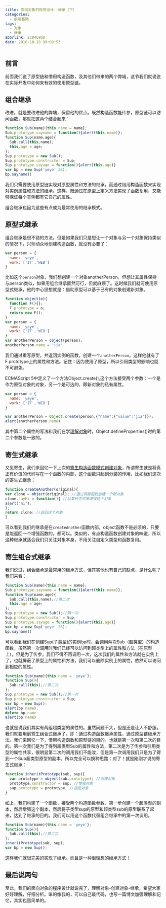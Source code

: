 ```yaml
---
title: 面向对象的程序设计--继承（下）
categories:
  - 前端基础
tags:
  - 对象
  - 继承
abbrlink: 2c0469d0
date: 2016-10-18 09:09:53
---
```


## 前言

前面我们说了原型链和借用构造函数，及其他们带来的两个弊端，这节我们就说说在实际开发中如何来有效的使用原型链。

## 组合继承

改进，就是要改进他的弊端，保留他的优点。既然构造函数能传参，原型链可以访问函数，那就把这两个结合起来：

```javascript
function Sub(name){this.name = name};
Sub.prototype.sayname = function(){alert(this.name)};
function Sup(name,age){
  Sub.call(this,name);
  this.age = age;
};
Sup.prototype = new Sub();
Sup.prototype.constructor = Sup;
Sup.prototype.sayage = function(){alert(this.age)}
var bp = new Sup('yeye',26);
bp.sayname()
```

我们只需要使用原型链实现对原型属性和方法的继承，而通过借用构造函数来实现对实例属性和方法的继承。这样，既通过在原型上定义方法实现了函数复用，又能够保证每个实例都有它自己的属性。

组合继承也因为这些有点成为最常使用的继承模式。

## 原型式继承

组合继承是很不错的方法，但是如果我们只是想让一个对象与另一个对象保持类似的情况下，兴师动众地创建构造函数，就没有必要了：

```javascript
var person = {
  name: 'yeye',
  work: ['IT','WEB']
}
```

比如这个`person`对象，我们想创建一个对象anotherPerson，但想让其属性保持与person类似，如果用组合继承固然可行，但就麻烦了。这时候我们就可使用原型式继承，他的中心思想就是：借助原型可以基于已有的对象创建新对象。

```javascript
function object(o){
  function F(){};
  F.prototype = o;
  return new F();
}
var person = {
  name: 'yeye',
  work: ['IT','WEB']
}
var anotherPerson = object(person);
anotherPerson.name = 'jia'
```

我们通过重写原型，并返回实例的函数，创建一个`anotherPerson`，这样他就有了F.prototype上的属性和方法。记住：因为使用了原型，所以引用类型的影响也就不可避免。

ECMAScript 5中定义了一个方法Object.create(),这个方法接受两个参数：一个是作为原型对象的对象，另一个是可选的，即新对象的私有属性。

```javascript
var person = {
  name: 'yeye',
  work: ['IT','WEB']
}

var anotherPerson = Object.create(person,{"name":{"value":'jia'}});
alert(anotherPerson.name)
```

其中第二个属性的写法和我们在学[理解对象][1]时，Object.defineProperties()时的第二个参数是一致的。

## 寄生式继承

又见寄生，我们来回忆一下上次的[寄生构造函数模式创建对象][2]，所谓寄生就是将真正有价值的代码写在一个函数的内部，这个函数只起到分装的作用，比如我们这次的寄生式继承：

```javascript
function createAnother(original){
var clone = object(original); //通过调用函数创建一个新对象
clone.sayHi = function(){ //以某种方式来增强这个对象
alert("hi");
};
return clone; //返回这个对象
}
```

可以看到我们的继承是在`createAnother`函数内部，object函数不是必须的，只要是能返回一个增强函数的，都可以。类似的，有点构造函数创建对象的味道，所以这种继承就适合我们只关注对象本身，不用关注自定义类型和函数复用。

## 寄生组合式继承

我们说过，组合继承是最常用的继承方式，但其实他也有自己的缺点，是什么呢？我们来看：


```javascript
function Sub(name){this.name = name};
Sub.prototype.sayname = function(){alert(this.name)};
function Sup(name,age){
  Sub.call(this,name);//第二次
  this.age = age;
};
Sup.prototype = new Sub();//第一次
Sup.prototype.constructor = Sup;
Sup.prototype.sayage = function(){alert(this.age)}
var bp = new Sup('yeye',26);
bp.sayname()
```

可以看到我们在创建Sup(子类型)的实例bp时，会调用两次Sub（超类型）的构造函数，虽然第一次调用时我们已经可以访问到超类型上的属性和方法（在原型上），但是为了传参，我们不得不再调用一次，这次我们的属性和方法就在实例上了，也就屏蔽了原型上的属性和方法，我们可以删除实例上的属性，依然可以访问到相应的属性。

```javascript
function Sub(name){this.name = 'yeye'};
function Sup(){
  Sub.call(this);//第二次
};
Sup.prototype = new Sub();//第一次
Sup.prototype.constructor = Sup;
var bp = new Sup();
alert(bp.name);
delete bp.name
alert(bp.name)
```

也就是说我们其实有两组超类型的属性的。虽然问题不大，但是还是让人不舒服，我们就要用到寄生组合式继承了。即：通过构造函数继承属性，通过原型链继承方法。我们来回忆一下，借用构造函数和原型链的目的。也就是第一次和第二次的目的。第一次我们是为了得到超类型Sub的属性和方法，第二次是为了传参和引用类型的属性共享，很明显第二次的调用我们不能改，但是第一次调用我们只是为了得到一个Sub超类型原型的副本，所以完全可以换种思路：对了！就是刚刚才说的寄生式继承：

```javascript
function inheritPrototype(sub, sup){
  var prototype = object(sub.prototype); //创建对象
  prototype.constructor = sup; //增强对象
  sup.prototype = prototype; //指定对象
}
```

如上，我们构建了一个函数，接受两个构造函数参数，第一步创建一个超类型的副本，然后增强这个副本，然后将子类型sup的原型和超类型sub的原型联系了起来，达到了继承的目的。我们可以用这个函数代替组合继承中的第一次调用。

```javascript
function Sub(name){this.name = 'yeye'};
function Sup(){
  Sub.call(this);//第二次
};
inheritPrototype(sub, sup);
var bp = new Sup();
```

这样我们就很完美的实现了继承。而且是一种很理想的继承方式！

## 最后说两句

至此，我们的面向对象的程序设计就说完了，理解对象-创建对象-继承，希望大家好好理解，仔细分析。笨的像我的，可以自己敲代码，也写一篇博文加强理解和记忆，其实也蛮简单的。


  [1]: https://jiayechao.github.io/2016/10/08/%E9%9D%A2%E5%90%91%E5%AF%B9%E8%B1%A1%E7%9A%84%E7%A8%8B%E5%BA%8F%E8%AE%BE%E8%AE%A1-%E7%90%86%E8%A7%A3%E5%AF%B9%E8%B1%A1/
  [2]: https://jiayechao.github.io/2016/10/14/%E9%9D%A2%E5%90%91%E5%AF%B9%E8%B1%A1%E7%9A%84%E7%A8%8B%E5%BA%8F%E8%AE%BE%E8%AE%A1-%E5%88%9B%E5%BB%BA%E5%AF%B9%E8%B1%A1%EF%BC%88%E4%B8%8B%EF%BC%89/
